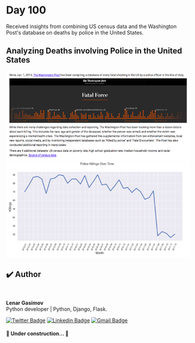 # Day 100

Received insights from combining US census data and the Washington Post's database on deaths by police in the United States.

## Analyzing Deaths involving Police in the United States

![police](police.png)
![policedeath](police_death.png)

## ✔️ Author

<img style="border-radius: 50%;" src="https://github.com/lenargasimov.png" width="100px;" alt=""/>
<br>
  
<p>
<b>Lenar Gasimov</b><br>Python developer | Python, Django, Flask.</p>


[![Twitter Badge](https://img.shields.io/badge/-@lenargasimov-1ca0f1?style=flat-square&labelColor=1ca0f1&logo=twitter&logoColor=white&link=https://twitter.com/lenargasimov)](https://twitter.com/lenargasimov) [![Linkedin Badge](https://img.shields.io/badge/-lenargasimov-blue?style=flat-square&logo=Linkedin&logoColor=white&link=https://www.linkedin.com/in/lenargasimov/)](https://www.linkedin.com/in/lenargasimov/)
[![Gmail Badge](https://img.shields.io/badge/-lenargasimovdev@gmail.com-c14438?style=flat-square&logo=Gmail&logoColor=white&link=mailto:lenargasimovdev@gmail.com)](mailto:lenargasimovdev@gmail.com)

<h4>

🚧 Under construction... 🚧

</h4>